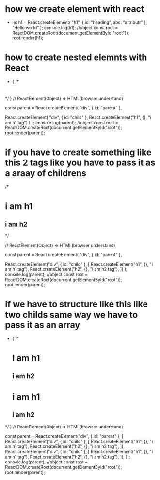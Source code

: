 # how we create element with react

- let h1 = React.createElement(
  "h1",
  { id: "heading", abc: "attributr" },
  "Hello world"
  );
  console.log(h1); //object
  const root = ReactDOM.createRoot(document.getElementById("root"));
  root.render(h1);

# how to create nested elemnts with React

- {
/\* <div id="parent">
<div id="child">
<h1></h1>
</div>
</div> */
}
// ReactElement(Object) => HTML(browser understand)

const parent = React.createElement(
"div",
{ id: "parent" },

React.createElement(
"div",
{ id: "child" },
React.createElement("h1", {}, "i am h1 tag")
)
);
console.log(parent); //object
const root = ReactDOM.createRoot(document.getElementById("root"));
root.render(parent);

# if you have to create something like this 2 tags like you have to pass it as a araay of childrens

/\* <div id="parent">
<div id="child">
<h1>i am h1</h1>
<h2>i am h2</h2>
</div>

</div> */

// ReactElement(Object) => HTML(browser understand)

const parent = React.createElement(
"div",
{ id: "parent" },

React.createElement("div", { id: "child" }, [
React.createElement("h1", {}, "i am h1 tag"),
React.createElement("h2", {}, "i am h2 tag"),
])
);
console.log(parent); //object
const root = ReactDOM.createRoot(document.getElementById("root"));
root.render(parent);


# if we have to structure like this like two childs same way we have to pass it as an array 
 * {
  /* <div id="parent">
    <div id="child">
        <h1>i am h1</h1>
        <h2>i am h2</h2>
    </div>
    <div id="child2">
        <h1>i am h1</h1>
        <h2>i am h2</h2>
    </div>
</div> */
}
// ReactElement(Object) => HTML(browser understand)

const parent = React.createElement("div", { id: "parent" }, [
  React.createElement("div", { id: "child" }, [
    React.createElement("h1", {}, "i am h1 tag"),
    React.createElement("h2", {}, "i am h2 tag"),
  ]),
  React.createElement("div", { id: "child" }, [
    React.createElement("h1", {}, "i am h1 tag"),
    React.createElement("h2", {}, "i am h2 tag"),
  ]),
]);
console.log(parent); //object
const root = ReactDOM.createRoot(document.getElementById("root"));
root.render(parent);
